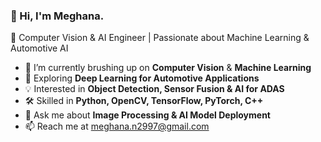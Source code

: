 
### 👋 Hi, I'm Meghana.
🚀 Computer Vision & AI Engineer | Passionate about Machine Learning & Automotive AI  

- 🔭 I’m currently brushing up on **Computer Vision** & **Machine Learning**  
- 🌱 Exploring **Deep Learning for Automotive Applications**  
- 💡 Interested in **Object Detection, Sensor Fusion & AI for ADAS**  
- 🛠️ Skilled in **Python, OpenCV, TensorFlow, PyTorch, C++**  
- 💬 Ask me about **Image Processing & AI Model Deployment**  
- 📫 Reach me at meghana.n2997@gmail.com  
